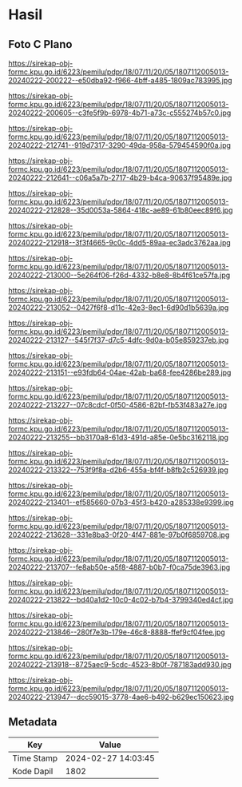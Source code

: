 # Hasil

## Foto C Plano

https://sirekap-obj-formc.kpu.go.id/6223/pemilu/pdpr/18/07/11/20/05/1807112005013-20240222-200222--e50dba92-f966-4bff-a485-1809ac783995.jpg

https://sirekap-obj-formc.kpu.go.id/6223/pemilu/pdpr/18/07/11/20/05/1807112005013-20240222-200605--c3fe5f9b-6978-4b71-a73c-c555274b57c0.jpg

https://sirekap-obj-formc.kpu.go.id/6223/pemilu/pdpr/18/07/11/20/05/1807112005013-20240222-212741--919d7317-3290-49da-958a-579454590f0a.jpg

https://sirekap-obj-formc.kpu.go.id/6223/pemilu/pdpr/18/07/11/20/05/1807112005013-20240222-212641--c06a5a7b-2717-4b29-b4ca-90637f95489e.jpg

https://sirekap-obj-formc.kpu.go.id/6223/pemilu/pdpr/18/07/11/20/05/1807112005013-20240222-212828--35d0053a-5864-418c-ae89-61b80eec89f6.jpg

https://sirekap-obj-formc.kpu.go.id/6223/pemilu/pdpr/18/07/11/20/05/1807112005013-20240222-212918--3f3f4665-9c0c-4dd5-89aa-ec3adc3762aa.jpg

https://sirekap-obj-formc.kpu.go.id/6223/pemilu/pdpr/18/07/11/20/05/1807112005013-20240222-213000--5e264f06-f26d-4332-b8e8-8b4f61ce57fa.jpg

https://sirekap-obj-formc.kpu.go.id/6223/pemilu/pdpr/18/07/11/20/05/1807112005013-20240222-213052--0427f6f8-d11c-42e3-8ec1-6d90d1b5639a.jpg

https://sirekap-obj-formc.kpu.go.id/6223/pemilu/pdpr/18/07/11/20/05/1807112005013-20240222-213127--545f7f37-d7c5-4dfc-9d0a-b05e859237eb.jpg

https://sirekap-obj-formc.kpu.go.id/6223/pemilu/pdpr/18/07/11/20/05/1807112005013-20240222-213151--e93fdb64-04ae-42ab-ba68-fee4286be289.jpg

https://sirekap-obj-formc.kpu.go.id/6223/pemilu/pdpr/18/07/11/20/05/1807112005013-20240222-213227--07c8cdcf-0f50-4586-82bf-fb53f483a27e.jpg

https://sirekap-obj-formc.kpu.go.id/6223/pemilu/pdpr/18/07/11/20/05/1807112005013-20240222-213255--bb3170a8-61d3-491d-a85e-0e5bc3162118.jpg

https://sirekap-obj-formc.kpu.go.id/6223/pemilu/pdpr/18/07/11/20/05/1807112005013-20240222-213322--753f9f8a-d2b6-455a-bf4f-b8fb2c526939.jpg

https://sirekap-obj-formc.kpu.go.id/6223/pemilu/pdpr/18/07/11/20/05/1807112005013-20240222-213401--ef585660-07b3-45f3-b420-a285338e9399.jpg

https://sirekap-obj-formc.kpu.go.id/6223/pemilu/pdpr/18/07/11/20/05/1807112005013-20240222-213628--331e8ba3-0f20-4f47-881e-97b0f6859708.jpg

https://sirekap-obj-formc.kpu.go.id/6223/pemilu/pdpr/18/07/11/20/05/1807112005013-20240222-213707--fe8ab50e-a5f8-4887-b0b7-f0ca75de3963.jpg

https://sirekap-obj-formc.kpu.go.id/6223/pemilu/pdpr/18/07/11/20/05/1807112005013-20240222-213822--bd40a1d2-10c0-4c02-b7b4-3799340ed4cf.jpg

https://sirekap-obj-formc.kpu.go.id/6223/pemilu/pdpr/18/07/11/20/05/1807112005013-20240222-213846--280f7e3b-179e-46c8-8888-ffef9cf04fee.jpg

https://sirekap-obj-formc.kpu.go.id/6223/pemilu/pdpr/18/07/11/20/05/1807112005013-20240222-213918--8725aec9-5cdc-4523-8b0f-787183add930.jpg

https://sirekap-obj-formc.kpu.go.id/6223/pemilu/pdpr/18/07/11/20/05/1807112005013-20240222-213947--dcc59015-3778-4ae6-b492-b629ec150623.jpg


## Metadata

| Key        | Value               |
| ---------- | ------------------- |
| Time Stamp | 2024-02-27 14:03:45 |
| Kode Dapil | 1802                |



